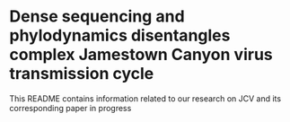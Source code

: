 # Dense sequencing and phylodynamics disentangles complex Jamestown Canyon virus transmission cycle

This README contains information related to our research on JCV and its corresponding paper in progress
